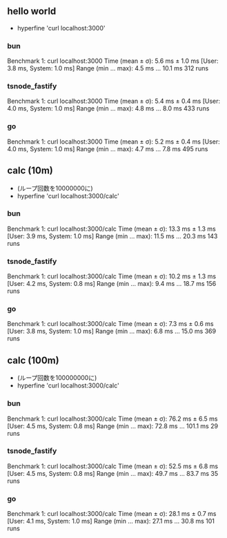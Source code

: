 ## hello world
- hyperfine 'curl localhost:3000'
### bun
Benchmark 1: curl localhost:3000
  Time (mean ± σ):       5.6 ms ±   1.0 ms    [User: 3.8 ms, System: 1.0 ms]
  Range (min … max):     4.5 ms …  10.1 ms    312 runs

### tsnode_fastify
Benchmark 1: curl localhost:3000
  Time (mean ± σ):       5.4 ms ±   0.4 ms    [User: 4.0 ms, System: 1.0 ms]
  Range (min … max):     4.8 ms …   8.0 ms    433 runs

### go
Benchmark 1: curl localhost:3000
  Time (mean ± σ):       5.2 ms ±   0.4 ms    [User: 4.0 ms, System: 1.0 ms]
  Range (min … max):     4.7 ms …   7.8 ms    495 runs

## calc (10m)
- (ループ回数を10000000に)
- hyperfine 'curl localhost:3000/calc'
### bun
Benchmark 1: curl localhost:3000/calc
  Time (mean ± σ):      13.3 ms ±   1.3 ms    [User: 3.9 ms, System: 1.0 ms]
  Range (min … max):    11.5 ms …  20.3 ms    143 runs
 
### tsnode_fastify
Benchmark 1: curl localhost:3000/calc
  Time (mean ± σ):      10.2 ms ±   1.3 ms    [User: 4.2 ms, System: 0.8 ms]
  Range (min … max):     9.4 ms …  18.7 ms    156 runs

### go
Benchmark 1: curl localhost:3000/calc
  Time (mean ± σ):       7.3 ms ±   0.6 ms    [User: 3.8 ms, System: 1.0 ms]
  Range (min … max):     6.8 ms …  15.0 ms    369 runs

## calc (100m)
- (ループ回数を100000000に)
- hyperfine 'curl localhost:3000/calc'
### bun
Benchmark 1: curl localhost:3000/calc
  Time (mean ± σ):      76.2 ms ±   6.5 ms    [User: 4.5 ms, System: 0.8 ms]
  Range (min … max):    72.8 ms … 101.1 ms    29 runs
 
### tsnode_fastify
Benchmark 1: curl localhost:3000/calc
  Time (mean ± σ):      52.5 ms ±   6.8 ms    [User: 4.5 ms, System: 0.8 ms]
  Range (min … max):    49.7 ms …  83.7 ms    35 runs
 
### go
Benchmark 1: curl localhost:3000/calc
  Time (mean ± σ):      28.1 ms ±   0.7 ms    [User: 4.1 ms, System: 1.0 ms]
  Range (min … max):    27.1 ms …  30.8 ms    101 runs
